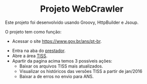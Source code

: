 <h1 align="center">Projeto WebCrawler</h1>

Este projeto foi desenvolvido usando Groovy, HttpBuilder e Jsoup.

O projeto tem como função:

* Acessar o site https://www.gov.br/ans/pt-br.
- Entra na aba do [prestador](https://www.gov.br/ans/pt-br/assuntos/prestadores).
- Abre a área [TISS](https://www.gov.br/ans/pt-br/assuntos/prestadores/padrao-para-troca-de-informacao-de-saude-suplementar-2013-tiss).
- Apartir da pagina acima temos 3 possíveis ações:
  * Baixar os arquivos TISS mais atualizados. 
  * Visualizar os históricos das versões TISS a partir de jan/2016
  * Baixar a de erros no envio para ANS.